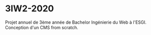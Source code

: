 # 3IW2-2020
Projet annuel de 3ème année de Bachelor Ingénierie du Web à l'ESGI.
Conception d'un CMS from scratch.
